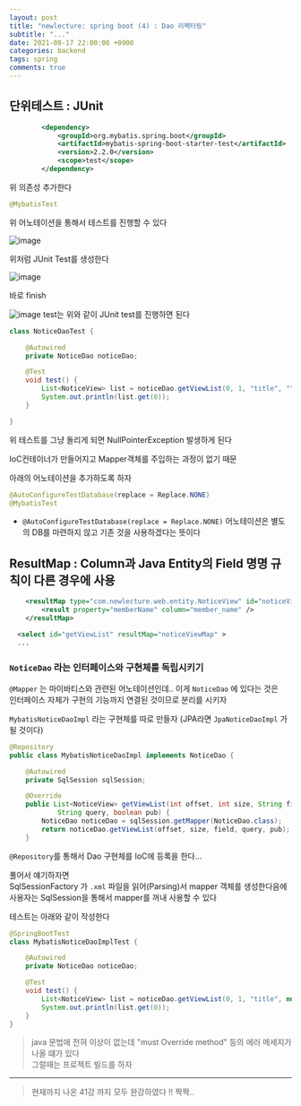 ```yaml
---
layout: post
title: "newlecture: spring boot (4) : Dao 리펙터링"
subtitle: "..."
date: 2021-08-17 22:00:00 +0900
categories: backend
tags: spring
comments: true
---
```


## 단위테스트 : JUnit

```xml
		<dependency>
			<groupId>org.mybatis.spring.boot</groupId>
			<artifactId>mybatis-spring-boot-starter-test</artifactId>
			<version>2.2.0</version>
			<scope>test</scope>
		</dependency>
```

위 의존성 추가한다

```java
@MybatisTest
```

위 어노테이션을 통해서 테스트를 진행할 수 있다

![image](https://user-images.githubusercontent.com/66164361/129740271-573adfd5-cbc8-4b20-8be6-540e6ad8c2c8.png)

위처럼 JUnit Test를 생성한다

![image](https://user-images.githubusercontent.com/66164361/129740455-25fb2591-8a01-41d8-aadc-47c486fadc2d.png)

바로 finish

![image](https://user-images.githubusercontent.com/66164361/129740677-807036c5-c9f9-481a-ac86-b7b2ce3094f0.png)
test는 위와 같이 JUnit test를 진행하면 된다

```java
class NoticeDaoTest {

	@Autowired
	private NoticeDao noticeDao;

	@Test
	void test() {
		List<NoticeView> list = noticeDao.getViewList(0, 1, "title", "", false);
		System.out.println(list.get(0));
	}

}
```

위 테스트를 그냥 돌리게 되면 NullPointerException 발생하게 된다

IoC컨테이너가 만들어지고 Mapper객체를 주입하는 과정이 없기 때문

아래의 어노테이션을 추가하도록 하자

```java
@AutoConfigureTestDatabase(replace = Replace.NONE)
@MybatisTest
```

- `@AutoConfigureTestDatabase(replace = Replace.NONE)` 어노테이션은 별도의 DB를 마련하지 않고 기존 것을 사용하겠다는 뜻이다

## ResultMap : Column과 Java Entity의 Field 명명 규칙이 다른 경우에 사용

```xml
	<resultMap type="com.newlecture.web.entity.NoticeView" id="noticeViewMap">
		<result property="memberName" column="member_name" />
	</resultMap>

  <select id="getViewList" resultMap="noticeViewMap" >
  ...
```

### `NoticeDao` 라는 인터페이스와 구현체를 독립시키기

`@Mapper` 는 마이바티스와 관련된 어노테이션인데.. 이게 `NoticeDao` 에 있다는 것은  
인터페이스 자체가 구현의 기능까지 연결된 것이므로 분리를 시키자

`MybatisNoticeDaoImpl` 라는 구현체를 따로 만들자 (JPA라면 `JpaNoticeDaoImpl` 가 될 것이다)

```java
@Repository
public class MybatisNoticeDaoImpl implements NoticeDao {

	@Autowired
	private SqlSession sqlSession;

	@Override
	public List<NoticeView> getViewList(int offset, int size, String field,
			String query, boolean pub) {
		NoticeDao noticeDao = sqlSession.getMapper(NoticeDao.class);
		return noticeDao.getViewList(offset, size, field, query, pub);
	}
```

`@Repository`를 통해서 Dao 구현체를 IoC에 등록을 한다...

풀어서 얘기하자면  
SqlSessionFactory 가 `.xml` 파일을 읽어(Parsing)서 mapper 객체를 생성한다음에  
사용자는 SqlSession을 통해서 mapper를 꺼내 사용할 수 있다

테스트는 아래와 같이 작성한다

```java
@SpringBootTest
class MybatisNoticeDaoImplTest {

	@Autowired
	private NoticeDao noticeDao;

	@Test
	void test() {
		List<NoticeView> list = noticeDao.getViewList(0, 1, "title", null, false);
		System.out.println(list.get(0));
	}
}
```

> java 문법에 전혀 이상이 없는데 "must Override method" 등의 에러 메세지가 나올 떄가 있다  
> 그럴때는 프로젝트 빌드를 하자

---

> 현재까지 나온 41강 까지 모두 완강하였다 !! 짝짝..
